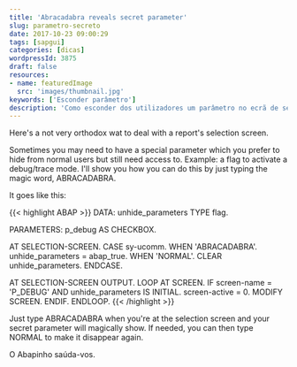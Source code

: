 ```yaml
---
title: 'Abracadabra reveals secret parameter'
slug: parametro-secreto
date: 2017-10-23 09:00:29
tags: [sapgui]
categories: [dicas]
wordpressId: 3875
draft: false
resources:
- name: featuredImage
  src: 'images/thumbnail.jpg'
keywords: ['Esconder parâmetro']
description: 'Como esconder dos utilizadores um parâmetro no ecrã de selecção e mesmo assim ter acesso a ele através de uma palavra mágica.'
---
```

Here's a not very orthodox wat to deal with a report's selection screen.

Sometimes you may need to have a special parameter which you prefer to hide from normal users but still need access to. Example: a flag to activate a debug/trace mode. I'll show you how you can do this by just typing the magic word, ABRACADABRA.

It goes like this:


{{< highlight ABAP >}}
DATA: unhide_parameters TYPE flag.

PARAMETERS: p_debug AS CHECKBOX.

AT SELECTION-SCREEN.
  CASE sy-ucomm.
    WHEN 'ABRACADABRA'.
      unhide_parameters = abap_true.
    WHEN 'NORMAL'.
      CLEAR unhide_parameters.
  ENDCASE.

AT SELECTION-SCREEN OUTPUT.
  LOOP AT SCREEN.
    IF screen-name = 'P_DEBUG' AND unhide_parameters IS INITIAL.
      screen-active = 0.
      MODIFY SCREEN.
    ENDIF.
  ENDLOOP.
{{< /highlight >}}

Just type ABRACADABRA when you're at the selection screen and your secret parameter will magically show. If needed, you can then type NORMAL to make it disappear again.

O Abapinho saúda-vos.
